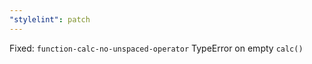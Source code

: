 ```yaml
---
"stylelint": patch
---
```


Fixed: `function-calc-no-unspaced-operator` TypeError on empty `calc()`

